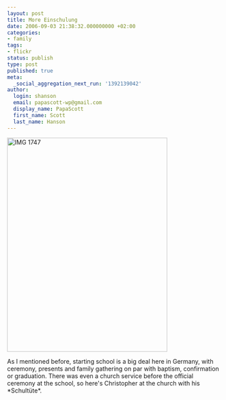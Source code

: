 ```yaml
---
layout: post
title: More Einschulung
date: 2006-09-03 21:38:32.000000000 +02:00
categories:
- family
tags:
- flickr
status: publish
type: post
published: true
meta:
  _social_aggregation_next_run: '1392139042'
author:
  login: shanson
  email: papascott-wp@gmail.com
  display_name: PapaScott
  first_name: Scott
  last_name: Hanson
---
```

<p><a href="http://www.flickr.com/photos/papascott/232972161/" title="Photo Sharing"><img src="https://static.flickr.com/94/232972161_446738bae9.jpg" width="375" height="500" alt="IMG 1747" /></a></p>
<p>As I mentioned before, starting school is a big deal here in Germany, with ceremony, presents and family gathering on par with baptism, confirmation or graduation. There was even a church service before the official ceremony at the school, so here's Christopher at the church with his *Schultüte*.</p>
